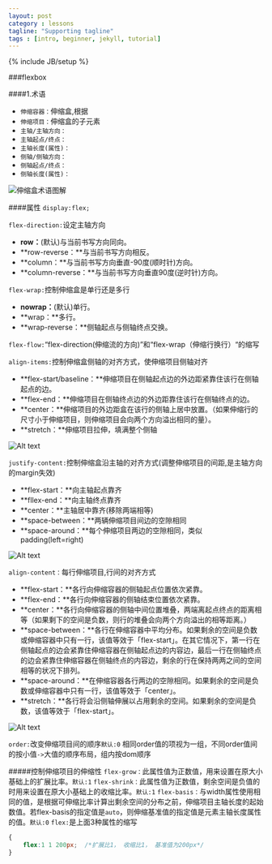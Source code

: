 ```yaml
---
layout: post
category : lessons
tagline: "Supporting tagline"
tags : [intro, beginner, jekyll, tutorial]
---
```

{% include JB/setup %}

###flexbox

####1.术语

+ `伸缩容器：`伸缩盒,根据
+ `伸缩项目：`伸缩盒的子元素
+ `主轴/主轴方向：`
+ `主轴起点/终点：`
+ `主轴长度(属性)：`
+ `侧轴/侧轴方向：`
+ `侧轴起点/终点：`
+ `侧轴长度(属性)：`

![伸缩盒术语图解](http://www.w3.org/html/ig/zh/wiki/images/b/bf/Flex-direction-terms-new.zh-hans.png)

####属性
`display:flex;`

`flex-direction:`设定主轴方向
- **row：**(默认)与当前书写方向同向。
- **row-reverse：**与当前书写方向相反。
- **column：**与当前书写方向垂直-90度(顺时针)方向。
- **column-reverse：**与当前书写方向垂直90度(逆时针)方向。

`flex-wrap:`控制伸缩盒是单行还是多行
- **nowrap：**(默认)单行。
- **wrap：**多行。
- **wrap-reverse：**侧轴起点与侧轴终点交换。

`flex-flow:`“flex-direction(伸缩流的方向)”和“flex-wrap（伸缩行换行）“的缩写

`align-items:`控制伸缩盒侧轴的对齐方式，使伸缩项目侧轴对齐
- **flex-start/baseline：**伸缩项目在侧轴起点边的外边距紧靠住该行在侧轴起点的边。
- **flex-end：**伸缩项目在侧轴终点边的外边距靠住该行在侧轴终点的边。
- **center：**伸缩项目的外边距盒在该行的侧轴上居中放置。（如果伸缩行的尺寸小于伸缩项目，则伸缩项目会向两个方向溢出相同的量）。
- **stretch：**伸缩项目拉伸，填满整个侧轴

![Alt text](http://cdn2.w3cplus.com/cdn/farfuture/RuqgHf0930DqhtArE7E9mUSIaLF9DZjTfSRKh8pLXvc/mtime:1366870101/sites/default/files/styles/print_image/public/blogs/2013/flexbox-basics-4.jpg)

`justify-content:`控制伸缩盒沿主轴的对齐方式(调整伸缩项目的间距,是主轴方向的margin失效)
- **flex-start：**向主轴起点靠齐
- **fllex-end：**向主轴终点靠齐
- **center：**主轴居中靠齐(移除两端相等)
- **space-between：**两辆伸缩项目间边的空隙相同
- **space-around：**每个伸缩项目两边的空隙相同，类似padding(left=right)

![Alt text](http://cdn1.w3cplus.com/cdn/farfuture/rv__WR6ciCMdRU9EIlCobK6qvIbtB-ELnpUyNkbz9dQ/mtime:1366870101/sites/default/files/styles/print_image/public/blogs/2013/flexbox-basics-6.jpg)

`align-content：`每行伸缩项目,行间的对齐方式
- **flex-start：**各行向伸缩容器的侧轴起点位置依次紧靠。
- **flex-end：**各行向伸缩容器的侧轴结束位置依次紧靠。
- **center：**各行向伸缩容器的侧轴中间位置堆叠，两端离起点终点的距离相等（如果剩下的空间是负数，则行的堆叠会向两个方向溢出的相等距离。）
- **space-between：**各行在伸缩容器中平均分布。如果剩余的空间是负数或伸缩容器中只有一行，该值等效于「flex-start」。在其它情况下，第一行在侧轴起点的边会紧靠住伸缩容器在侧轴起点边的内容边，最后一行在侧轴终点的边会紧靠住伸缩容器在侧轴终点的内容边，剩余的行在保持两两之间的空间相等的状况下排列。
- **space-around：**在伸缩容器各行两边的空隙相同。如果剩余的空间是负数或伸缩容器中只有一行，该值等效于「center」。
- **stretch：**各行将会沿侧轴伸展以占用剩余的空间。如果剩余的空间是负数，该值等效于「flex-start」。

![Alt text](http://cdn2.w3cplus.com/cdn/farfuture/xmPKHsGSl9cLcJ5uV8TUfHkM2uTACq6Ua2U4FR-xQYc/mtime:1366870102/sites/default/files/styles/print_image/public/blogs/2013/flexbox-basics-8.jpg)

`order:`改变伸缩项目间的顺序`默认:0`
相同order值的项视为一组，不同order值间的按小值`->`大值的顺序布局，组内按dom顺序

#####控制伸缩项目的伸缩性
`flex-grow：`此属性值为正数值，用来设置在原大小基础上的扩展比率。`默认:1`
`flex-shrink：`此属性值为正数值，剩余空间是负值的时用来设置在原大小基础上的收缩比率。`默认:1`
`flex-basis：`与width属性使用相同的值，是根据可伸缩比率计算出剩余空间的分布之前，伸缩项目主轴长度的起始数值。若flex-basis的指定值是`auto`，则伸缩基准值的指定值是元素主轴长度属性的值。`默认:0`
`flex:`是上面3种属性的缩写
```css
{
    flex:1 1 200px;  /*扩展比1， 收缩比1， 基准值为200px*/
}
```


